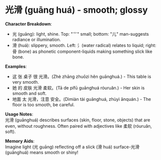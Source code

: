 # **光滑 (guāng huá) - smooth; glossy**

**Character Breakdown**:  
- 光 (guāng): light, shine. Top: "⺌" small; bottom: "儿" man-suggests radiance or illumination.  
- 滑 (huá): slippery, smooth. Left: 氵(water radical) relates to liquid; right: 骨 (bone) as phonetic component-liquids making something slick like bone.

**Examples**:  
- 这 张 桌子 很 光滑。(Zhè zhāng zhuōzi hěn guānghuá.) - This table is very smooth.  
- 她 的 皮肤 光滑 柔软。(Tā de pífū guānghuá róuruǎn.) - Her skin is smooth and soft.  
- 地面 太 光滑，注意 安全。(Dìmiàn tài guānghuá, zhùyì ānquán.) - The floor is too smooth, be careful.

**Usage Notes**:  
光滑 (guānghuá) describes surfaces (skin, floor, stone, objects) that are even, without roughness. Often paired with adjectives like 柔软 (róuruǎn, soft).

**Memory Aids**:  
Imagine light (光 guāng) reflecting off a slick (滑 huá) surface-光滑 (guānghuá) means smooth or shiny!